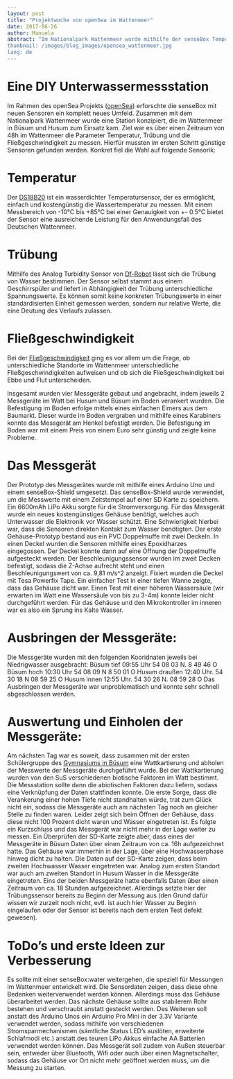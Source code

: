 ```yaml
---
layout: post
title: "Projektwoche von openSea im Wattenmeer"
date: 2017-06-26
author: Manuela
abstract: "Im Nationalpark Wattenmeer wurde mithilfe der senseBox Temperatur, Trübung und Fließgeschwindigkeit gemessen - und entdeckte somit neues Terrain.
thumbnail: /images/blog_images/opensea_wattenmeer.jpg
lang: de
---
```

Eine DIY Unterwassermessstation
============
Im Rahmen des openSea Projekts (<a href="https://www.opensea.ms/">openSea</a>) erforschte die senseBox mit neuen Sensoren ein komplett neues Umfeld. 
Zusammen mit dem Nationalpark Wattenmeer wurde eine Station konzipiert, die im Wattenmeer in Büsum und Husum zum Einsatz kam. Ziel war es über einen Zeitraum von 48h im Wattenmeer die Parameter Temperatur, Trübung und die Fließgeschwindigkeit zu messen. Hierfür mussten im ersten Schritt günstige Sensoren gefunden werden. Konkret fiel die Wahl auf folgende Sensorik:

Temperatur
============
Der <a href="http://www.watterott.com/de/Temperatur-Sensor-Wasserdicht-DS18B20/">DS18B20</a> ist ein wasserdichter Temperatursensor, der es ermöglicht, einfach und kostengünstig die Wassertemperatur zu messen. Mit einem Messbereich von -10°C bis +85°C bei einer Genauigkeit von +- 0.5°C bietet der Sensor eine ausreichende Leistung für den Anwendungsfall des Deutschen Wattenmeer.

Trübung
============
Mithilfe des Analog Turbidity Sensor von <a href="https://www.dfrobot.com/product-1394.html/">Df-Robot</a> lässt sich die Trübung von Wasser bestimmen. Der Sensor selbst stammt aus einem Geschirrspüler und liefert in Abhängigkeit der Trübung unterschiedliche Spannungswerte. Es können somit keine konkreten Trübungswerte in einer standardisierten Einheit gemessen werden, sondern nur relative Werte, die eine Deutung des Verlaufs zulassen.

Fließgeschwindigkeit
============
Bei der <a href="http://www.exp-tech.de/adafruit-9-dof-accel-mag-gyro-temp-breakout-board-lsm9ds1/">Fließgeschwindigkeit</a> ging es vor allem um die Frage, ob unterschiedliche Standorte im Wattenmeer unterschiedliche Fließgeschwindigkeiten aufweisen und ob sich die Fließgeschwindigkeit bei Ebbe und Flut unterscheiden.

Insgesamt wurden vier Messgeräte gebaut und angebracht, indem jeweils 2 Messgeräte im Watt bei Husum und Büsum im Boden verankert wurden. 
Die Befestigung im Boden erfolge mittels eines einfachen Eimers aus dem Baumarkt. Dieser wurde im Boden vergraben und mithilfe eines Karabiners konnte das Messgerät am Henkel befestigt werden. Die Befestigung im Boden war mit einem Preis von einem Euro sehr günstig und zeigte keine Probleme. 

Das Messgerät
============
Der Prototyp des Messgerätes wurde mit mithilfe eines Arduino Uno und einem senseBox-Shield umgesetzt. Das senseBox-Shield wurde verwendet, um die Messwerte mit einem Zeitstempel auf einer SD Karte zu speichern. Ein 6600mAh LiPo Akku sorgte für die Stromversorgung. 
Für das Messgerät wurde ein neues kostengünstiges Gehäuse benötigt, welches auch Unterwasser die Elektronik vor Wasser schützt. Eine Schwierigkeit hierbei war, dass die Sensoren direkten Kontakt zum Wasser benötigten. Der erste Gehäuse-Prototyp bestand aus ein PVC Doppelmuffe mit zwei Deckeln. In einen Deckel wurden die Sensoren mithilfe eines Epoxidharzes eingegossen. Der Deckel konnte dann auf eine Öffnung der Doppelmuffe aufgesteckt werden. Der Beschleunigungssensor wurden im zweit Decken befestigt, sodass die Z-Achse aufrecht steht und einen Beschleunigungswert von ca. 9,81 m/s^2 anzeigt. Fixiert wurden die Deckel mit Tesa Powerfix Tape. Ein einfacher Test in einer tiefen Wanne zeigte, dass das Gehäuse dicht war. Einen Test mit einer höheren Wassersäule (wir erwarten im Watt eine Wassersäule von bis zu 3-4m) konnte leider nicht durchgeführt werden. Für das Gehäuse und den Mikrokontroller im inneren war es also ein Sprung ins Kalte Wasser.

Ausbringen der Messgeräte:
============
Die Messgeräte wurden mit den folgenden Kooridnaten jeweils bei Niedrigwasser ausgebracht:
Büsum tief 09:55 Uhr 54 08 03 N.  8 49 46 O
Büsum hoch 10:30 Uhr 54 08 09 N 8 50 01 O
Husum draußen 12:40 Uhr. 54 30 18 N 08 59 25 O
Husum innen 12:55 Uhr. 54 30 26 N. 08 59 28 O
Das Ausbringen der Messgeräte war unproblematisch und konnte sehr schnell abgeschlossen werden.

Auswertung und Einholen der Messgeräte:
============
Am nächsten Tag war es soweit, dass zusammen mit der ersten Schülergruppe des <a href="http://www.gymnasium-buesum.de//">Gymnasiums in Büsum</a> eine Wattkartierung und abholen der Messwerte der Messgeräte durchgeführt wurde. Bei der Wattkartierung wurden von den SuS verschiedenen biotische Faktoren im Watt bestimmt. Die Messstation sollte dann die abiotischen Faktoren dazu liefern, sodass eine Verknüpfung der Daten stattfinden konnte. 
Die erste Sorge, dass die Verankerung einer hohen Tiefe nicht standhalten würde, trat zum Glück nicht ein, sodass die Messgeräte auch am nächsten Tag noch an gleicher Stelle zu finden waren. Leider zeigt sich beim Öffnen der Gehäuse, dass diese nicht 100 Prozent dicht waren und Wasser eingetreten ist. Es folgte ein Kurzschluss und das Messgerät war nicht mehr in der Lage weiter zu messen. Ein Überprüfen der SD-Karte zeigte aber, dass eines der Messgeräte in Büsum Daten über einen Zeitraum von ca. 16h aufgezeichnet hatte. Das Gehäuse war immerhin in der Lage, über eine Hochwasserphase hinweg dicht zu halten. Die Daten auf der SD-Karte zeigen, dass beim zweiten Hochwasser Wasser eingetreten war.
Analog zum ersten Standort war auch am zweiten Standort in Husum Wasser in die Messgeräte eingetreten. Eins der beiden Messgeräte hatte ebenfalls Daten über einen Zeitraum von ca. 18 Stunden aufgezeichnet. Allerdings setzte hier der Trübungssensor bereits zu Beginn der Messung aus (den Grund dafür wissen wir zurzeit noch nicht, evtl. ist auch hier Wasser zu Beginn eingelaufen oder der Sensor ist bereits nach dem ersten Test defekt gewesen).

ToDo’s und erste Ideen zur Verbesserung
============
Es sollte mit einer senseBox:water weitergehen, die speziell für Messungen im Wattenmeer entwickelt wird. Die Sensordaten zeigen, dass diese ohne Bedenken weiterverwendet werden können. Allerdings muss das Gehäuse überarbeitet werden. Das nächste Gehäuse sollte aus stabilerem Rohr bestehen und verschraubt anstatt gesteckt werden. Des Weiteren soll anstatt des Arduino Unos ein Arduino Pro Mini in der 3.3V Variante verwendet werden, sodass mithilfe von verschiedenen Stromsparmechanismen (sämtliche Status LED’s auslöten, erweiterte Schlafmodi etc.) anstatt des teuren LiPo Akkus einfache AA Batterien verwendet werden können. Das Messgerät soll zudem von Außen steuerbar sein, entweder über Bluetooth, Wifi oder auch über einen Magnetschalter, sodass das Gehäuse vor Ort nicht mehr geöffnet werden muss, um die Messung zu starten. 




